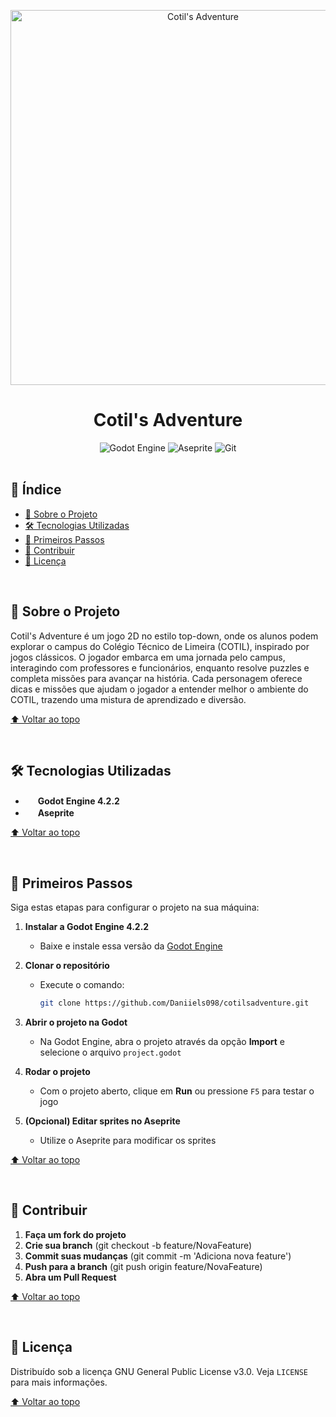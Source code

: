 <a id="readme-top"></a>

<div align="center">
  <img src="../.github/cotils-adventure.png" alt="Cotil's Adventure" width="600">
  
  <h1>Cotil's Adventure</h1>
  
  <div>
    <img src="https://img.shields.io/badge/GODOT-%23FFFFFF.svg?style=for-the-badge&logo=godot-engine" alt="Godot Engine">
    <img src="https://img.shields.io/badge/Aseprite-FFFFFF?style=for-the-badge&logo=Aseprite&logoColor=#7D929E" alt="Aseprite">
    <img src="https://img.shields.io/badge/git-%23F05033.svg?style=for-the-badge&logo=git&logoColor=white" alt="Git">
  </div>
</div>

<br>

## 📜 Índice

- [📖 Sobre o Projeto](#sobre-o-projeto)
- [🛠️ Tecnologias Utilizadas](#tecnologias-utilizadas)
- [🚀 Primeiros Passos](#primeiros-passos)
- [🤝 Contribuir](#🤝-contribuir)
- [📄 Licença](#licença)

<br>

## 📖 Sobre o Projeto <a id="-sobre-o-projeto"></a>

Cotil's Adventure é um jogo 2D no estilo top-down, onde os alunos podem explorar o campus do Colégio Técnico de Limeira (COTIL), inspirado por jogos clássicos. O jogador embarca em uma jornada pelo campus, interagindo com professores e funcionários, enquanto resolve puzzles e completa missões para avançar na história. Cada personagem oferece dicas e missões que ajudam o jogador a entender melhor o ambiente do COTIL, trazendo uma mistura de aprendizado e diversão.

[⬆ Voltar ao topo](#readme-top)

<br>

## 🛠️ Tecnologias Utilizadas <a id="-tecnologias-utilizadas"></a>

- <img src="https://godotengine.org/assets/press/icon_color.png" width="16"> **Godot Engine 4.2.2**
- <img src="https://www.aseprite.org/assets/images/header-logo.png" width="16"> **Aseprite**

[⬆ Voltar ao topo](#readme-top)

<br>

## 🚀 Primeiros Passos <a id="-primeiros-passos"></a>

Siga estas etapas para configurar o projeto na sua máquina:

1. **Instalar a Godot Engine 4.2.2**
   - Baixe e instale essa versão da [Godot Engine](https://godotengine.org/download/archive/4.2.2-stable/)

2. **Clonar o repositório**
   - Execute o comando:
     ```bash
     git clone https://github.com/Daniiels098/cotilsadventure.git
     ```

3. **Abrir o projeto na Godot**
   - Na Godot Engine, abra o projeto através da opção **Import** e selecione o arquivo `project.godot`

4. **Rodar o projeto**
   - Com o projeto aberto, clique em **Run** ou pressione `F5` para testar o jogo

5. **(Opcional) Editar sprites no Aseprite**
   - Utilize o Aseprite para modificar os sprites

[⬆ Voltar ao topo](#readme-top)

<br>

## 🤝 Contribuir <a id="-contribuir"></a>

1. **Faça um fork do projeto**
2. **Crie sua branch** (git checkout -b feature/NovaFeature)
3. **Commit suas mudanças** (git commit -m 'Adiciona nova feature')
4. **Push para a branch** (git push origin feature/NovaFeature)
5. **Abra um Pull Request**

[⬆ Voltar ao topo](#readme-top)

<br>

## 📄 Licença <a id="-licença"></a>

Distribuído sob a licença GNU General Public License v3.0. Veja `LICENSE` para mais informações.

[⬆ Voltar ao topo](#readme-top)
